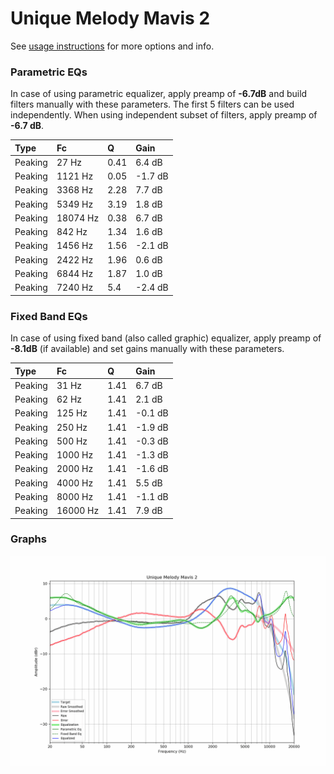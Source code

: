 # Unique Melody Mavis 2
See [usage instructions](https://github.com/jaakkopasanen/AutoEq#usage) for more options and info.

### Parametric EQs
In case of using parametric equalizer, apply preamp of **-6.7dB** and build filters manually
with these parameters. The first 5 filters can be used independently.
When using independent subset of filters, apply preamp of **-6.7 dB**.

| Type    | Fc       |    Q | Gain    |
|:--------|:---------|:-----|:--------|
| Peaking | 27 Hz    | 0.41 | 6.4 dB  |
| Peaking | 1121 Hz  | 0.05 | -1.7 dB |
| Peaking | 3368 Hz  | 2.28 | 7.7 dB  |
| Peaking | 5349 Hz  | 3.19 | 1.8 dB  |
| Peaking | 18074 Hz | 0.38 | 6.7 dB  |
| Peaking | 842 Hz   | 1.34 | 1.6 dB  |
| Peaking | 1456 Hz  | 1.56 | -2.1 dB |
| Peaking | 2422 Hz  | 1.96 | 0.6 dB  |
| Peaking | 6844 Hz  | 1.87 | 1.0 dB  |
| Peaking | 7240 Hz  | 5.4  | -2.4 dB |

### Fixed Band EQs
In case of using fixed band (also called graphic) equalizer, apply preamp of **-8.1dB**
(if available) and set gains manually with these parameters.

| Type    | Fc       |    Q | Gain    |
|:--------|:---------|:-----|:--------|
| Peaking | 31 Hz    | 1.41 | 6.7 dB  |
| Peaking | 62 Hz    | 1.41 | 2.1 dB  |
| Peaking | 125 Hz   | 1.41 | -0.1 dB |
| Peaking | 250 Hz   | 1.41 | -1.9 dB |
| Peaking | 500 Hz   | 1.41 | -0.3 dB |
| Peaking | 1000 Hz  | 1.41 | -1.3 dB |
| Peaking | 2000 Hz  | 1.41 | -1.6 dB |
| Peaking | 4000 Hz  | 1.41 | 5.5 dB  |
| Peaking | 8000 Hz  | 1.41 | -1.1 dB |
| Peaking | 16000 Hz | 1.41 | 7.9 dB  |

### Graphs
![](./Unique%20Melody%20Mavis%202.png)